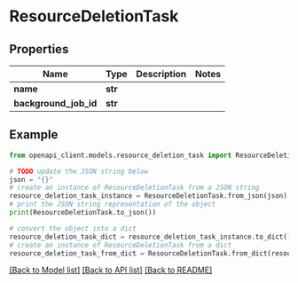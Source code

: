 # ResourceDeletionTask


## Properties

Name | Type | Description | Notes
------------ | ------------- | ------------- | -------------
**name** | **str** |  | 
**background_job_id** | **str** |  | 

## Example

```python
from openapi_client.models.resource_deletion_task import ResourceDeletionTask

# TODO update the JSON string below
json = "{}"
# create an instance of ResourceDeletionTask from a JSON string
resource_deletion_task_instance = ResourceDeletionTask.from_json(json)
# print the JSON string representation of the object
print(ResourceDeletionTask.to_json())

# convert the object into a dict
resource_deletion_task_dict = resource_deletion_task_instance.to_dict()
# create an instance of ResourceDeletionTask from a dict
resource_deletion_task_from_dict = ResourceDeletionTask.from_dict(resource_deletion_task_dict)
```
[[Back to Model list]](../README.md#documentation-for-models) [[Back to API list]](../README.md#documentation-for-api-endpoints) [[Back to README]](../README.md)


